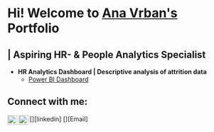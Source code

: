 <h1>Hi! Welcome to 
          <a href = "https://www.linkedin.com/in/ana-vrban-005390144/"> Ana Vrban's</a> 
          Portfolio</h1><h2>|  Aspiring HR- & People Analytics Specialist</h3>  


- <b>HR Analytics Dashboard | Descriptive analysis of attrition data</b>
  - [Power BI Dashboard](https://github.com/AnaVrban/Portfolio)
  
<h2> Connect with me:</h2>
[<img align="left" alt="AnaVrban | LinkedIn" width="22px" src="https://cdn.jsdelivr.net/npm/simple-icons@v3/icons/linkedin.svg" />][linkedin]
[<img align="left" alt="AnaVrban | Instagram" width="22px" src="https://cdn.jsdelivr.net/npm/simple-icons@v3/icons/instagram.svg" />][Email]

[twitter]: https://www.linkedin.com/in/ana-vrban-005390144
[Email]: AnaWrban19@gmail.com

<!--
**joshmadakor1/joshmadakor1** is a ✨ _special_ ✨ repository because its `README.md` (this file) appears on your GitHub profile.

Here are some ideas to get you started:

- 🔭 I’m currently working on ...
- 🌱 I’m currently learning ...
- 👯 I’m looking to collaborate on ...
- 🤔 I’m looking for help with ...
- 💬 Ask me about ...
- 📫 How to reach me: ...
- 😄 Pronouns: ...
- ⚡ Fun fact: ...
-->
